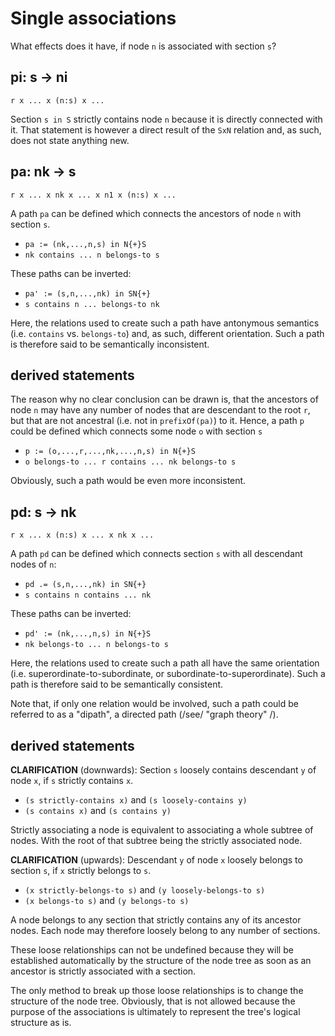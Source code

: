 
<!-- ======================================================================= -->
# Single associations

What effects does it have,
if node `n` is associated with section `s`?

<!-- ======================================================================= -->
## pi: s -> ni

```
r x ... x (n:s) x ...
```

Section `s in S` strictly contains node `n` because it is directly connected
with it. That statement is however a direct result of the `SxN` relation and,
as such, does not state anything new.

<!-- ======================================================================= -->
## pa: nk -> s

```
r x ... x nk x ... x n1 x (n:s) x ...
```

A path `pa` can be defined which connects
the ancestors of node `n` with section `s`.

*  `pa := (nk,...,n,s) in N{+}S`
* `nk contains ... n belongs-to s`

These paths can be inverted:

* `pa' := (s,n,...,nk) in SN{+}`
* `s contains n ... belongs-to nk`

Here, the relations used to create such a path have antonymous semantics
(i.e. `contains` vs. `belongs-to`) and, as such, different orientation.
Such a path is therefore said to be semantically inconsistent.

<!-- ======================================================================= -->
## derived statements

The reason why no clear conclusion can be drawn is, that the ancestors of node
`n` may have any number of nodes that are descendant to the root `r`, but that
are not ancestral (i.e. not in `prefixOf(pa)`) to it. Hence, a path `p` could
be defined which connects some node `o` with section `s`

* `p := (o,...,r,...,nk,...,n,s) in N{+}S`
* `o belongs-to ... r contains ... nk belongs-to s`

Obviously, such a path would be even more inconsistent.

<!-- ======================================================================= -->
## pd: s -> nk

```
r x ... x (n:s) x ... x nk x ...
```

A path `pd` can be defined which connects
section `s` with all descendant nodes of `n`:

* `pd .= (s,n,...,nk) in SN{+}`
* `s contains n contains ... nk`

These paths can be inverted:

* `pd' := (nk,...,n,s) in N{+}S`
* `nk belongs-to ... n belongs-to s`

Here, the relations used to create such a path all have the same orientation
(i.e. superordinate-to-subordinate, or subordinate-to-superordinate). Such a
path is therefore said to be semantically consistent.

Note that, if only one relation would be involved, such a path could be
referred to as a "dipath", a directed path (/see/ "graph theory" /).

<!-- ======================================================================= -->
## derived statements

**CLARIFICATION**
(downwards): Section `s` loosely contains descendant `y` of node `x`,
if `s` strictly contains `x`.

* `(s strictly-contains x)` and `(s loosely-contains y)`
* `(s contains x)` and `(s contains y)`

Strictly associating a node is equivalent to associating a whole subtree of
nodes. With the root of that subtree being the strictly associated node.

**CLARIFICATION**
(upwards): Descendant `y` of node `x` loosely belongs to section `s`,
if `x` strictly belongs to `s`.

* `(x strictly-belongs-to s)` and `(y loosely-belongs-to s)`
* `(x belongs-to s)` and `(y belongs-to s)`

A node belongs to any section that strictly contains any of its ancestor nodes.
Each node may therefore loosely belong to any number of sections.

These loose relationships can not be undefined because they will be established
automatically by the structure of the node tree as soon as an ancestor is
strictly associated with a section.

The only method to break up those loose relationships is to change the structure
of the node tree. Obviously, that is not allowed because the purpose of the
associations is ultimately to represent the tree's logical structure as is.
